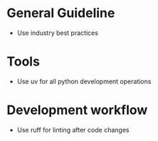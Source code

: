 # General Guideline
- Use industry best practices

# Tools
- Use uv for all python development operations

# Development workflow
- Use ruff for linting after code changes
